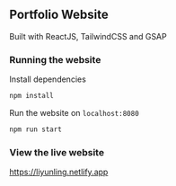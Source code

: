 ## Portfolio Website
Built with ReactJS, TailwindCSS and GSAP

### Running the website
Install dependencies
```bash
npm install
```
Run the website on `localhost:8080`
```bash
npm run start
```

### View the live website
https://liyunling.netlify.app
